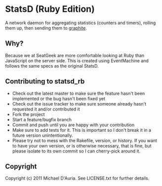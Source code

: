 StatsD (Ruby Edition)
=====================
A network daemon for aggregating statistics (counters and timers), rolling them up, then sending them to [graphite](http://graphite.wikidot.com/).

Why?
----
Because we at SeatGeek are more comfortable looking at Ruby than JavaScript on the server side. This is created using EventMachine and follows the same specs as the original StatsD.

Contributing to statsd_rb
----------------------

* Check out the latest master to make sure the feature hasn't been implemented or the bug hasn't been fixed yet
* Check out the issue tracker to make sure someone already hasn't requested it and/or contributed it
* Fork the project
* Start a feature/bugfix branch
* Commit and push until you are happy with your contribution
* Make sure to add tests for it. This is important so I don't break it in a future version unintentionally.
* Please try not to mess with the Rakefile, version, or history. If you want to have your own version, or is otherwise necessary, that is fine, but please isolate to its own commit so I can cherry-pick around it.

Copyright
---------

Copyright (c) 2011 Michael D'Auria. See LICENSE.txt for
further details.
